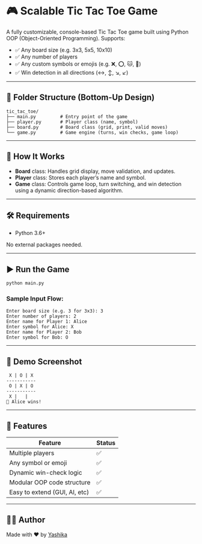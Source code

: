 # 🎮 Scalable Tic Tac Toe Game

A fully customizable, console-based Tic Tac Toe game built using Python OOP (Object-Oriented Programming). Supports:

- ✅ Any board size (e.g. 3x3, 5x5, 10x10)
- ✅ Any number of players
- ✅ Any custom symbols or emojis (e.g. ❌, ⭕, 🐱, 🔺)
- ✅ Win detection in all directions (↔, ↕, ↘, ↙)

---

## 📁 Folder Structure (Bottom-Up Design)

```
tic_tac_toe/
├── main.py         # Entry point of the game
├── player.py       # Player class (name, symbol)
├── board.py        # Board class (grid, print, valid moves)
└── game.py         # Game engine (turns, win checks, game loop)
```

---

## 🧠 How It Works

- **Board** class: Handles grid display, move validation, and updates.
- **Player** class: Stores each player’s name and symbol.
- **Game** class: Controls game loop, turn switching, and win detection using a dynamic direction-based algorithm.

---

## 🛠️ Requirements

- Python 3.6+

No external packages needed.

---

## ▶️ Run the Game

```bash
python main.py
```

### Sample Input Flow:

```
Enter board size (e.g. 3 for 3x3): 3
Enter number of players: 2
Enter name for Player 1: Alice
Enter symbol for Alice: X
Enter name for Player 2: Bob
Enter symbol for Bob: O
```

---

## 📸 Demo Screenshot

```
 X | O | X
-----------
 O | X | O
-----------
 X |   |  
🎉 Alice wins!
```

---

## 🧩 Features

| Feature                        | Status |
|-------------------------------|--------|
| Multiple players              | ✅     |
| Any symbol or emoji           | ✅     |
| Dynamic win-check logic       | ✅     |
| Modular OOP code structure    | ✅     |
| Easy to extend (GUI, AI, etc) | ✅     |

---

## 🧑‍💻 Author

Made with ❤️ by [Yashika](https://github.com/Yashika)
